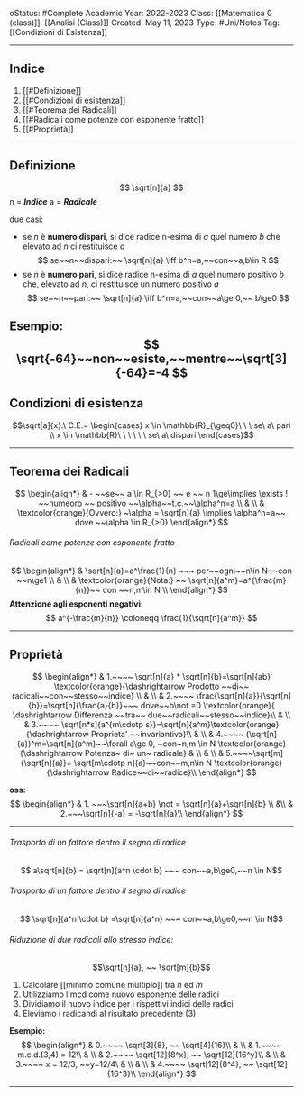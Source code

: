 oStatus: #Complete
Academic Year: 2022-2023
Class: [[Matematica 0 (class)]], [[Analisi (Class)]]
Created: May 11, 2023
Type: #Uni/Notes 
Tag: [[Condizioni di Esistenza]]

---
## Indice
1. [[#Definizione]]
2. [[#Condizioni di esistenza]]
3. [[#Teorema dei Radicali]]
4. [[#Radicali come potenze con esponente fratto]]
5. [[#Proprietà]]

---
## Definizione 
$$
\sqrt[n]{a}
$$
n = ***Indice***
a = ***Radicale***

due casi:
- se *n* è **numero dispari**, si dice radice n-esima di *a* quel numero *b* che elevato ad *n* ci restituisce *a*
$$ se~~n~~dispari:~~ \sqrt[n]{a} \iff b^n=a,~~con~~a,b\in R $$
- se *n* è **numero pari**, si dice radice n-esima di *a* quel numero positivo *b* che, elevato ad *n*, ci restituisce un numero positivo *a* 
$$ se~~n~~pari:~~ \sqrt[n]{a} \iff b^n=a,~~con~~a\ge 0,~~ b\ge0 $$

**Esempio:**
$$ \sqrt{-64}~~non~~esiste,~~mentre~~\sqrt[3]{-64}=-4 $$
---
## Condizioni di esistenza
$$\sqrt[a]{x}:\ C.E.= \begin{cases}
x \in \mathbb{R}_{\geq0}\ \ \ se\ a\ pari \\
x \in \mathbb{R}\ \ \ \ \ \ se\ a\ dispari
\end{cases}$$


---
## Teorema dei Radicali 
$$
\begin{align*}
& - ~~se~~ a \in R_{>0} ~~ e ~~ n 1\ge\implies \exists ! ~~numeoro ~~ positivo ~~\alpha~~t.c.~~\alpha^n=a \\
& \\
& \textcolor{orange}{Ovvero:} ~\alpha = \sqrt[n]{a} \implies \alpha^n=a~~ dove ~~\alpha \in R_{>0} 
\end{align*}
$$

###### Radicali come potenze con esponente fratto
$$ \begin{align*}
& \sqrt[n]{a}=a^\frac{1}{n} ~~~ per~~ogni~~n\in N~~con ~~n\ge1 \\
& \\
& \textcolor{orange}{Nota:} ~~ \sqrt[n]{a^m}=a^{\frac{m}{n}}~~ con ~~n,m\in N \\
\end{align*} $$
**Attenzione agli esponenti negativi:**
$$ a^{-\frac{m}{n}} \coloneqq \frac{1}{\sqrt[n]{a^m}} $$

---
## Proprietà

$$ \begin{align*}
& 1.~~~~ \sqrt[n]{a} * \sqrt[n]{b}=\sqrt[n]{ab} \textcolor{orange}{\dashrightarrow Prodotto ~~di~~ radicali~~con~~stesso~~indice} \\
& \\
& 2.~~~~ \frac{\sqrt[n]{a}}{\sqrt[n]{b}}=\sqrt[n]{\frac{a}{b}}~~~ dove~~b\not =0 \textcolor{orange}{ \dashrightarrow Differenza ~~tra~~ due~~radicali~~stesso~~indice}\\
& \\
& 3.~~~~ \sqrt[n*s]{a^{m\cdotp s}}=\sqrt[n]{a^m}\textcolor{orange}{\dashrightarrow Proprieta' ~~invariantiva}\\
& \\
& 4.~~~~ (\sqrt[n]{a})^m=\sqrt[n]{a^m}~~\forall a\ge 0, ~con~n,m \in N \textcolor{orange}{\dashrightarrow Potenza~ di~ un~ radicale}
& \\
& \\
& 5.~~~~\sqrt[m]{\sqrt[n]{a}}= \sqrt[m\cdotp n]{a}~~con~~m,n\in N \textcolor{orange}{\dashrightarrow Radice~~di~~radice}\\
\end{align*} $$

**oss:**
$$ \begin{align*}
& 1. ~~~\sqrt[n]{a+b} \not = \sqrt[n]{a}+\sqrt[n]{b} \\
&\\
& 2.~~~\sqrt[n]{-a} = -\sqrt[n]{a}\\
\end{align*} $$

---
###### Trasporto di un fattore dentro il segno di radice
$$  a\sqrt[n]{b} = \sqrt[n]{a^n \cdot b} ~~~ con~~a,b\ge0,~~n \in N$$

###### Trasporto di un fattore dentro il segno di radice
$$  \sqrt[n]{a^n \cdot b} =\sqrt[n]{a^n} ~~~ con~~a,b\ge0,~~n \in N$$

###### Riduzione di due radicali allo stresso indice:
$$\sqrt[n]{a}, ~~ \sqrt[m]{b}$$

1. Calcolare [[minimo comune multiplo]] tra *n* ed *m*
2. Utilizziamo l'mcd come nuovo esponente delle radici
3. Dividiamo il nuovo indice per i rispettivi indici delle radici
4. Eleviamo i radicandi al risultato precedente (3)

**Esempio:**
$$ \begin{align*}
& 0.~~~~  \sqrt[3]{8}, ~~ \sqrt[4]{16}\\
& \\
& 1.~~~~ m.c.d.(3,4) = 12\\
& \\
& 2.~~~~ \sqrt[12]{8^x}, ~~ \sqrt[12]{16^y}\\
& \\
& 3.~~~~ x = 12/3, ~~y=12/4\
& \\
& \\
& 4.~~~~ \sqrt[12]{8^4}, ~~ \sqrt[12]{16^3}\\
\end{align*} $$

---

